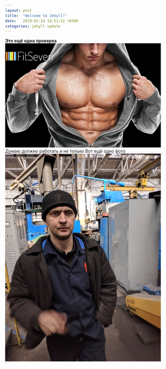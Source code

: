 ```yaml
---
layout: post
title:  "Welcome to Jekyll!"
date:   2019-03-24 14:51:52 +0300
categories: jekyll update
---
```

**Это ещё одна проверка**
![w](../images/w.jpg)
Думаю должно работать и не только
Вот ещё одно фото
![r](../images/r.jpg)`